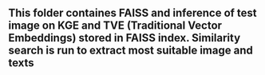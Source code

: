 ## This folder containes FAISS and inference of test image on KGE and TVE (Traditional Vector Embeddings) stored in FAISS index. Similarity search is run to extract most suitable image and texts
 
